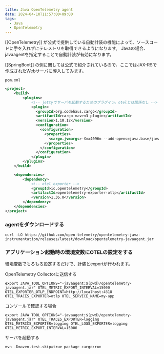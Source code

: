 ```yaml
---
title: Java OpenTelemetry agent
date: 2024-04-10T11:57:00+09:00
tags:
  - Java
  - OpenTelemetry
---
```


[[OpenTelemetry]] が公式で提供している自動計装の機能によって、ソースコードに手を入れずにテレメトリを取得できるようになります。
Javaの場合、javaagentを指定することで自動計装が有効になります。

[[SpringBoot]] の例に関しては公式で紹介されているので、ここではJAX-RSで作成されたWebサーバに導入してみます。

`pom.xml`

```xml
<project>
    <build>
        <plugins>
            <!-- jettyでサーバを起動するためのプラグイン。otelとは関係なし -->
            <plugin>
              <groupId>org.codehaus.cargo</groupId>
              <artifactId>cargo-maven3-plugin</artifactId>
              <version>1.10.12</version>
              <configuration>
                <configuration>
                  <properties>
                    <cargo.jvmargs>-Xmx4096m --add-opens=java.base/java.lang=ALL-UNNAMED</cargo.jvmargs>
                  </properties>
                </configuration>
              </configuration>
            </plugin>
        </plugins>
    </build>

    <dependencies>
        <dependency>
            <!-- otel exporter -->
            <groupId>io.opentelemetry</groupId>
            <artifactId>opentelemetry-exporter-otlp</artifactId>
            <version>1.36.0</version>
        </dependency>
    </dependencies>
</project>
```


### agentをダウンロードする

```shell
curl -LO https://github.com/open-telemetry/opentelemetry-java-instrumentation/releases/latest/download/opentelemetry-javaagent.jar
```

### アプリケーション起動時の環境変数にOTELの設定をする

環境変数でもろもろ設定するだけで、計装とexportが行われます。

OpenTelemetry Collectorに送信する

```shell
export JAVA_TOOL_OPTIONS="-javaagent:$(pwd)/opentelemetry-javaagent.jar" OTEL_METRIC_EXPORT_INTERVAL=15000 OTEL_EXPORTER_OTLP_ENDPOINT=http://localhost:4318 OTEL_TRACES_EXPORTER=otlp OTEL_SERVICE_NAME=my-app
```

コンソールで確認する場合

```shell
export JAVA_TOOL_OPTIONS="-javaagent:$(pwd)/opentelemetry-javaagent.jar" OTEL_TRACES_EXPORTER=logging OTEL_METRICS_EXPORTER=logging OTEL_LOGS_EXPORTER=logging OTEL_METRIC_EXPORT_INTERVAL=15000
```

サーバを起動する

```shell
mvn -Dmaven.test.skip=true package cargo:run
```
